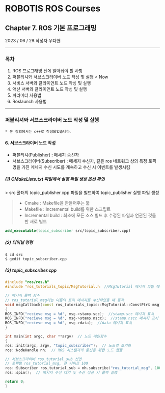 # ROBOTIS ROS Courses
## Chapter 7. ROS 기본 프로그래밍
2023 / 06 / 28  작성자 우다현


---
### 목차
1. ROS 프로그래밍 전에 알아둬야 할 사항
2. 퍼블리셔와 서브스크라이버 노드 작성 및 실행  < Now
3. 서비스 서버와 클라이언트 노드 작성 및 실행
4. 액션 서버와 클라이언트 노드 작성 및 실행
5. 파라미터 사용법
6. Roslaunch 사용법
---

### 퍼블리셔와 서브스크라이버 노드 작성 및 실행
```* 본 강의에서는 c++로 작성되었습니다.```

#### 6. 서브스크라이버 노드 작성  
- 퍼블리셔(Publisher) : 메세지 송신자
- 서브스크라이버(Subscriber) : 메세지 수신자, 같은 ros 네트워크 상의 특정 토픽명을 가진 메세지 수신 시도를 계속하고 수신 시 이벤트를 발생시킴

##### (1) CMakeLists.txt 파일에서 실행 파일 생성 옵션 확인  
\> src 폴더의 topic_publisher.cpp 파일을 빌드하여 topic_publisher 실행 파일 생성 
> - Cmake : Makefile을 만들어주는 툴
> - Makefile : Incremental build를 위한 스크립트
> - Incremental build : 최초에 모든 소스 빌드 후 수정된 파일과 연관된 것들만 새로 빌드

```cmake
add_executable(topic_subscriber src/topic_subscriber.cpp)
```

##### (2) 터미널 명령
```bash
$ cd src
$ gedit topic_subscriber.cpp
```

##### (3) topic_subscriber.cpp
```cpp
#include "ros/ros.h"
#include "ros_tutorials_topic/MsgTutorial.h  //MsgTutorial 메시지 파일 헤더

// 메시지 콜백 함수
// ros_tutorial_msg라는 이름의 토픽 메시지를 수신하였을 때 동작
void msgCallback(const ros_tutorials_topic::MsgTutorial::ConstPtr& msg)
{
ROS_INFO("recieve msg = %d", msg->stamp.scc);  //stamp.scc 메시지 표시
ROS_INFO("recieve msg = %d", msg->stamp.nscc);  //stamp.nscc 메시지 표시
ROS_INFO("recieve msg = %d", msg->data);  //data 메시지 표시
}

int main(int argc, char **argv)  // 노드 메인함수
{
ros::init(argc, argv, "topic_subscriber");  // 노드명 초기화
ros::NodeHandle nh;  // ROS 시스템과의 통신을 위한 노드 핸들

// 서브스크라이버 ros_tutorial_sub 선언
// 토픽명 ros_tutorial_msg, 큐 사이즈 100
ros::Subscriber ros_tutorial_sub = nh.subscribe("ros_tutorial_msg", 100, msgCallback);
ros::spin();  // 메시지 수신 대기 및 수신 성공 시 콜백 실행

return 0;
}
```
